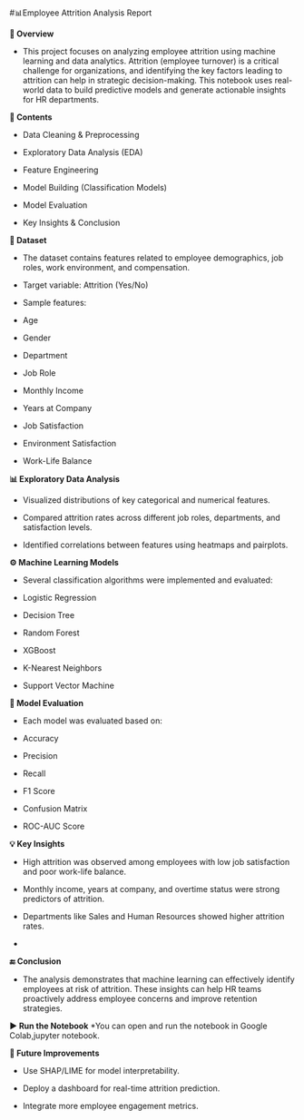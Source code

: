 #📊Employee Attrition Analysis Report

**📝 Overview**
* This project focuses on analyzing employee attrition using machine learning and data analytics. Attrition (employee turnover) is a critical challenge for organizations, and identifying the key factors leading to attrition can help in strategic decision-making. This notebook uses real-world data to build predictive models and generate actionable insights for HR departments.

**📂 Contents**
* Data Cleaning & Preprocessing

* Exploratory Data Analysis (EDA)

* Feature Engineering

* Model Building (Classification Models)

* Model Evaluation

* Key Insights & Conclusion
  

**📁 Dataset**
* The dataset contains features related to employee demographics, job roles, work environment, and compensation.

* Target variable: Attrition (Yes/No)

* Sample features:

* Age

* Gender

* Department

* Job Role

* Monthly Income

* Years at Company

* Job Satisfaction

* Environment Satisfaction

* Work-Life Balance
  

**📊 Exploratory Data Analysis**
* Visualized distributions of key categorical and numerical features.

* Compared attrition rates across different job roles, departments, and satisfaction levels.

* Identified correlations between features using heatmaps and pairplots.
  

**⚙️ Machine Learning Models**
* Several classification algorithms were implemented and evaluated:

* Logistic Regression

* Decision Tree

* Random Forest

* XGBoost

* K-Nearest Neighbors

* Support Vector Machine


**🧪 Model Evaluation**
* Each model was evaluated based on:

* Accuracy

* Precision

* Recall

* F1 Score

* Confusion Matrix

* ROC-AUC Score



**💡 Key Insights**
* High attrition was observed among employees with low job satisfaction and poor work-life balance.

* Monthly income, years at company, and overtime status were strong predictors of attrition.

* Departments like Sales and Human Resources showed higher attrition rates.
* 

**🔚 Conclusion**
* The analysis demonstrates that machine learning can effectively identify employees at risk of attrition. These insights can help HR teams proactively address employee concerns and improve retention strategies.


**▶️ Run the Notebook**
*You can open and run the notebook in Google Colab,jupyter notebook.


**📌 Future Improvements**
* Use SHAP/LIME for model interpretability.

* Deploy a dashboard for real-time attrition prediction.

* Integrate more employee engagement metrics.

